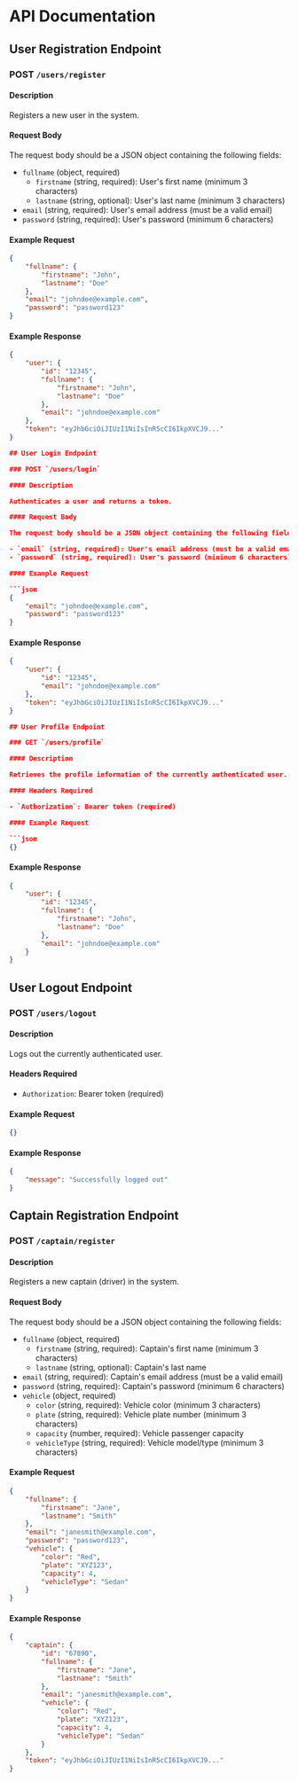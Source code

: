 # API Documentation

## User Registration Endpoint

### POST `/users/register`

#### Description

Registers a new user in the system.

#### Request Body

The request body should be a JSON object containing the following fields:

- `fullname` (object, required)
  - `firstname` (string, required): User's first name (minimum 3 characters)
  - `lastname` (string, optional): User's last name (minimum 3 characters)
- `email` (string, required): User's email address (must be a valid email)
- `password` (string, required): User's password (minimum 6 characters)



#### Example Request

```json
{
    "fullname": {
        "firstname": "John",
        "lastname": "Doe"
    },
    "email": "johndoe@example.com",
    "password": "password123"
}
```

#### Example Response

```json
{
    "user": {
        "id": "12345",
        "fullname": {
            "firstname": "John",
            "lastname": "Doe"
        },
        "email": "johndoe@example.com"
    },
    "token": "eyJhbGciOiJIUzI1NiIsInR5cCI6IkpXVCJ9..."
}

## User Login Endpoint

### POST `/users/login`

#### Description

Authenticates a user and returns a token.

#### Request Body

The request body should be a JSON object containing the following fields:

- `email` (string, required): User's email address (must be a valid email)
- `password` (string, required): User's password (minimum 6 characters)

#### Example Request

```json
{
    "email": "johndoe@example.com",
    "password": "password123"
}
```

#### Example Response

```json
{
    "user": {
        "id": "12345",
        "email": "johndoe@example.com"
    },
    "token": "eyJhbGciOiJIUzI1NiIsInR5cCI6IkpXVCJ9..."
}

## User Profile Endpoint

### GET `/users/profile`

#### Description

Retrieves the profile information of the currently authenticated user.

#### Headers Required

- `Authorization`: Bearer token (required)

#### Example Request

```json
{}
```

#### Example Response

```json
{
    "user": {
        "id": "12345",
        "fullname": {
            "firstname": "John",
            "lastname": "Doe"
        },
        "email": "johndoe@example.com"
    }
}
```

## User Logout Endpoint

### POST `/users/logout`

#### Description

Logs out the currently authenticated user.

#### Headers Required

- `Authorization`: Bearer token (required)

#### Example Request

```json
{}
```

#### Example Response

```json
{
    "message": "Successfully logged out"
}
```

## Captain Registration Endpoint

### POST `/captain/register`

#### Description

Registers a new captain (driver) in the system.

#### Request Body

The request body should be a JSON object containing the following fields:

- `fullname` (object, required)
  - `firstname` (string, required): Captain's first name (minimum 3 characters)
  - `lastname` (string, optional): Captain's last name
- `email` (string, required): Captain's email address (must be a valid email)
- `password` (string, required): Captain's password (minimum 6 characters)
- `vehicle` (object, required)
  - `color` (string, required): Vehicle color (minimum 3 characters)
  - `plate` (string, required): Vehicle plate number (minimum 3 characters)
  - `capacity` (number, required): Vehicle passenger capacity
  - `vehicleType` (string, required): Vehicle model/type (minimum 3 characters)

#### Example Request
```json
{
    "fullname": {
        "firstname": "Jane",
        "lastname": "Smith"
    },
    "email": "janesmith@example.com",
    "password": "password123",
    "vehicle": {
        "color": "Red",
        "plate": "XYZ123",
        "capacity": 4,
        "vehicleType": "Sedan"
    }
}
```

#### Example Response

```json
{
    "captain": {
        "id": "67890",
        "fullname": {
            "firstname": "Jane",
            "lastname": "Smith"
        },
        "email": "janesmith@example.com",
        "vehicle": {
            "color": "Red",
            "plate": "XYZ123",
            "capacity": 4,
            "vehicleType": "Sedan"
        }
    },
    "token": "eyJhbGciOiJIUzI1NiIsInR5cCI6IkpXVCJ9..."
}
```

